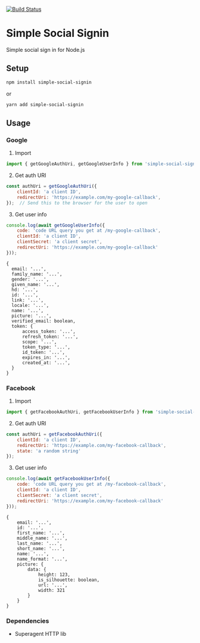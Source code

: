 <p>
<a href="https://github.com/omarryhan/simple-social-signin/actions?query=workflow%3ACI"><img alt="Build Status" src="https://github.com/omarryhan/simple-social-signin/workflows/CI/badge.svg"></a>
</p>

# Simple Social Signin

Simple social sign in for Node.js

## Setup

```bash
npm install simple-social-signin
```

or 

```bash
yarn add simple-social-signin
```

## Usage

### Google

1. Import 
```javascript
import { getGoogleAuthUri, getGoogleUserInfo } from 'simple-social-signin';
```

2. Get auth URI
```javascript
const authUri = getGoogleAuthUri({
    clientId: 'a client ID',
    redirectUri: 'https://example.com/my-google-callback',
});  // Send this to the browser for the user to open
```

3. Get user info
```javascript
console.log(await getGoogleUserInfo({
    code: 'code URL query you get at /my-google-callback',
    clientId: 'a client ID',
    clientSecret: 'a client secret',
    redirectUri: 'https://example.com/my-google-callback'
}));
```

```
{
  email: '...',
  family_name: '...',
  gender: '...',
  given_name: '...',
  hd: '...',
  id: '...',
  link: '...',
  locale: '...',
  name: '...',
  picture: '...',
  verified_email: boolean,
  token: {
      access_token: '...',
      refresh_token: '...',
      scope: '...',
      token_type: '...',
      id_token: '...',
      expires_in: '...',
      created_at: '...',
  }
}
```

### Facebook

1. Import 
```javascript
import { getFacebookAuthUri, getFacebookUserInfo } from 'simple-social-signin';
```

2. Get auth URI
```javascript
const authUri = getFacebookAuthUri({
    clientId: 'a client ID',
    redirectUri: 'https://example.com/my-facebook-callback',
    state: 'a random string'
});
```

3. Get user info
```javascript
console.log(await getFacebookUserInfo({
    code: 'code URL query you get at /my-facebook-callback',
    clientId: 'a client ID',
    clientSecret: 'a client secret',
    redirectUri: 'https://example.com/my-facebook-callback'
}));
```

```
{
    email: '...',
    id: '...',
    first_name: '...',
    middle_name: '...',
    last_name: '...',
    short_name: '...',
    name: '...',
    name_format: '...',
    picture: {
        data: {
            height: 123,
            is_silhouette: boolean,
            url: '...',
            width: 321
        }
    }
}
```

### Dependencies

- Superagent HTTP lib